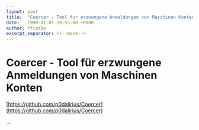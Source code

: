 ```yaml
---
layout: post
title:  "Coercer - Tool für erzwungene Anmeldungen von Maschinen Konten"
date:   1990-01-01 19:55:00 +0000
author: PfiatDe
excerpt_separator: <!--more-->
---
```


# Coercer - Tool für erzwungene Anmeldungen von Maschinen Konten
[https://github.com/p0dalirius/Coercer](https://github.com/p0dalirius/Coercer)

...
<!--more-->
